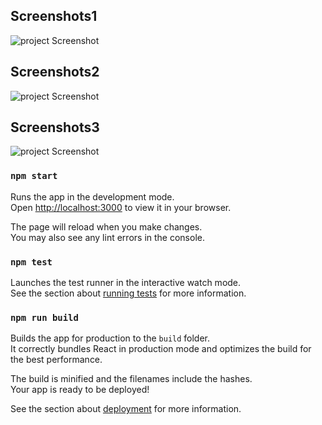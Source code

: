 
## Screenshots1

![project Screenshot](https://github.com/SharmaNatvar/ReactJS/blob/main/firebase_pr3/src/assets/img0.png?raw=true)


## Screenshots2

![project Screenshot](https://github.com/SharmaNatvar/ReactJS/blob/main/firebase_pr3/src/assets/img1.png?raw=true)



## Screenshots3

![project Screenshot](https://github.com/SharmaNatvar/ReactJS/blob/main/firebase_pr3/src/assets/img2.png?raw=true)



### `npm start`

Runs the app in the development mode.\
Open [http://localhost:3000](http://localhost:3000) to view it in your browser.

The page will reload when you make changes.\
You may also see any lint errors in the console.

### `npm test`

Launches the test runner in the interactive watch mode.\
See the section about [running tests](https://facebook.github.io/create-react-app/docs/running-tests) for more information.

### `npm run build`

Builds the app for production to the `build` folder.\
It correctly bundles React in production mode and optimizes the build for the best performance.

The build is minified and the filenames include the hashes.\
Your app is ready to be deployed!

See the section about [deployment](https://facebook.github.io/create-react-app/docs/deployment) for more information.

